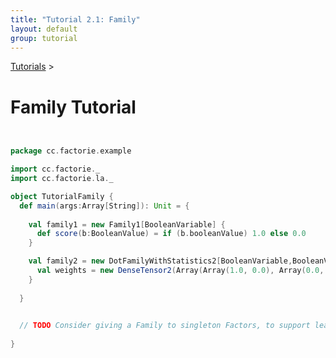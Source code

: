 ```yaml
---
title: "Tutorial 2.1: Family"
layout: default
group: tutorial
---
```


<a href="{{ site.baseurl }}/tutorial.html">Tutorials</a> &gt;

Family Tutorial
===============

```scala


package cc.factorie.example

import cc.factorie._ 
import cc.factorie.la._ 

object TutorialFamily {
  def main(args:Array[String]): Unit = {
    
    val family1 = new Family1[BooleanVariable] {
      def score(b:BooleanValue) = if (b.booleanValue) 1.0 else 0.0
    }

    val family2 = new DotFamilyWithStatistics2[BooleanVariable,BooleanVariable] {
      val weights = new DenseTensor2(Array(Array(1.0, 0.0), Array(0.0, 1.0)))
    }
    
  }

  
  // TODO Consider giving a Family to singleton Factors, to support learning on them. 
  
}
```

